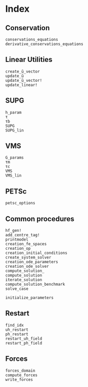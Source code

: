 # Index

## Conservation
```@docs
conservations_equations
derivative_conservations_equations
```

## Linear Utilities
```@docs
create_ũ_vector
update_ũ
update_ũ_vector!
update_linear!
```

## SUPG
```@docs
h_param
τ
τb
SUPG
SUPG_lin
```

## VMS
```@docs
G_params
τm
τc
VMS
VMS_lin
```

## PETSc
```@docs
petsc_options
```

## Common procedures
```@docs
hf_gen!
add_centre_tag!
printmodel
creation_fe_spaces
creation_op
creation_initial_conditions
create_system_solver
creation_ode_parameters
creation_ode_solver
compute_solution_
compute_solution
iterate_solution
compute_solution_benchmark
solve_case

initialize_parameters
```

## Restart
```@docs
find_idx
uh_restart
ph_restart
restart_uh_field
restart_ph_field
```

## Forces
```@docs
forces_domain
compute_forces
write_forces
```
